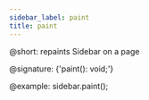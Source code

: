 ```yaml
---
sidebar_label: paint
title: paint
---          
```


@short: repaints Sidebar on a page

@signature: {'paint(): void;'}

@example:
sidebar.paint();

